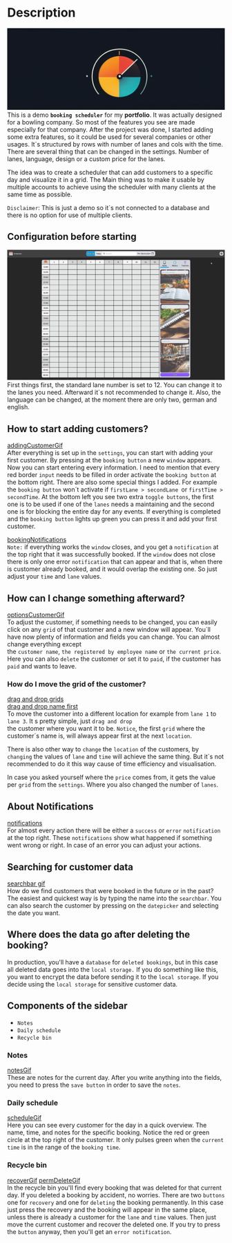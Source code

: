 # Description

![logo.png](logo.png)
This is a demo **`booking scheduler`** for my **portfolio**. It was actually designed for a bowling company.
So most of the features you see are made especially for that company. After the project was done, I started adding some extra
features, so it could be used for several companies or other usages.
It´s structured by rows with number of lanes and cols with the time.
There are several thing that can be changed in the settings. Number of lanes, language, design or a custom price for the lanes.

The idea was to create a scheduler that can add customers to a specific day and visualize it in a grid. The Main thing was
to make it usable by multiple accounts to achieve using the scheduler with many clients at the same time as possible.

`Disclaimer`: This is just a demo so it`s not connected to a database and there is no option for use of multiple clients.

## Configuration before starting

![settings.gif](settings.gif)
First things first, the standard lane number is set to 12. You can change it to the lanes you need.
Afterward it´s not recommended to change it. Also, the language can be changed, at the moment there are only two,
german and english.

## How to start adding customers?

[addingCustomerGif]() \
After everything is set up in the `settings`, you can start with adding your first customer.
By pressing at the `booking button` a new `window` appears. Now you can start entering every information.
I need to mention that every red border `input` needs to be filled in order activate the `booking button` at the bottom right.
There are also some special things I added. For example the `booking button` won´t activate if `firstLane > secondLane `or
`firstTime > secondTime`. At the bottom left you see two extra `toggle buttons`, the first one is to be used if one of the `lanes` needs
a maintaining and the second one is for blocking the entire day for any events. If everything is completed and the `booking button`
lights up green you can press it and add your first customer.

[bookingNotifications]() \
`Note:` if everything works the `window` closes, and you get a `notification` at the top right that it was successfully booked.
If the `window` does not close there is only one error `notification` that can appear and that is, when there is customer already booked,
and it would overlap the existing one. So just adjust your `time` and `lane` values.

## How can I change something afterward?

[optionsCustomerGif]() \
To adjust the customer, if something needs to be changed, you can easily click on any `grid` of that customer and
a new window will appear. You´ll have now plenty of information and fields you can change. You can almost change everything except  
the `customer name`, `the registered by employee name` or `the current price`. Here you can also `delete` the customer or set it to `paid`,
if the customer has `paid` and wants to leave.

### How do I move the grid of the customer?

[drag and drop grids]()\
[drag and drop name first]()\
To move the customer into a different location for example from `lane 1` to `lane 3`. It s pretty simple, just `drag and drop`   
the customer where you want it to be. `Notice`, the first `grid` where the customer´s name is, will always appear first at the next `location`.

There is also other way to `change` the `location` of the customers, by `changing` the values of `lane` and `time` will achieve the same thing.
But it`s not recommended to do it this way cause of time efficiency and visualisation.

In case you asked yourself where the `price` comes from, it gets the value per `grid` from the `settings`. Where you also changed
the number of `lanes`.

## About Notifications

[notifications]()\
For almost every action there will be either a `success` or `error` `notification` at the top right. These `notifications` show what happened if something went wrong
or right. In case of an error you can adjust your actions.

## Searching for customer data

[searchbar gif]()\
How do we find customers that were booked in the future or in the past? The easiest and quickest way is by typing the name into the `searchbar`.
You can also search the customer by pressing on the `datepicker` and selecting the date you want.

## Where does the data go after deleting the booking?

In production, you'll have a `database` for `deleted bookings`, but in this case all deleted data goes into the `local storage.` If you do something like this,
you want to encrypt the data before sending it to the `local storage`. If you decide using the `local storage` for sensitive customer data.

## Components of the sidebar

- `Notes`
- `Daily schedule`
- `Recycle bin`

### Notes

[notesGif]()\
These are notes for the current day. After you write anything into the fields, you need to press the `save button`
in order to save the `notes`.

### Daily schedule

[scheduleGif]()\
Here you can see every customer for the day in a quick overview. The name, time, and notes for the specific booking.
Notice the red or green circle at the top right of the customer.
It only pulses green when the `current time` is in the range of the `booking time`.

### Recycle bin

[recoverGif]() [permDeleteGif]()\
In the recycle bin you'll find every booking that was deleted for that current day. If you deleted a booking by accident,
no worries. There are two `buttons` one for `recovery` and one for `deleting` the booking permanently.
In this case just press the recovery and the booking will appear in the same place, unless there is already a customer
for the `lane` and `time` values. Then just move the current customer and recover the deleted one. If you try to press the `button`
anyway, then you'll get an `error notification`.












